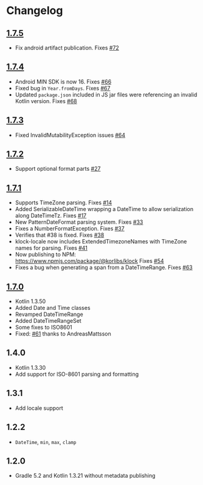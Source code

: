 # Changelog

## [1.7.5](https://github.com/korlibs/klock/compare/1.7.4...1.7.5)

* Fix android artifact publication. Fixes [#72](https://github.com/korlibs/klock/issues/72)

## [1.7.4](https://github.com/korlibs/klock/compare/1.7.3...1.7.4)

* Android MIN SDK is now 16. Fixes [#66](https://github.com/korlibs/klock/issues/66)
* Fixed bug in `Year.fromDays`. Fixes [#67](https://github.com/korlibs/klock/issues/67)
* Updated `package.json` included in JS jar files were referencing an invalid Kotlin version. Fixes [#68](https://github.com/korlibs/klock/issues/68)

## [1.7.3](https://github.com/korlibs/klock/compare/1.7.2...1.7.3)

* Fixed InvalidMutabilityException issues [#64](https://github.com/korlibs/klock/issues/64)

## [1.7.2](https://github.com/korlibs/klock/compare/1.7.1...1.7.2)

* Support optional format parts [#27](https://github.com/korlibs/klock/issues/27)

## [1.7.1](https://github.com/korlibs/klock/compare/1.7.0...1.7.1)

* Supports TimeZone parsing. Fixes [#14](https://github.com/korlibs/klock/pull/14)
* Added SerializableDateTime wrapping a DateTime to allow serialization along DateTimeTz. Fixes [#17](https://github.com/korlibs/klock/pull/17)
* New PatternDateFormat parsing system. Fixes [#33](https://github.com/korlibs/klock/pull/33)
* Fixes a NumberFormatException. Fixes [#37](https://github.com/korlibs/klock/pull/37)
* Verifies that #38 is fixed. Fixes [#38](https://github.com/korlibs/klock/pull/38)
* klock-locale now includes ExtendedTimezoneNames with TimeZone names for parsing. Fixes [#41](https://github.com/korlibs/klock/pull/41)
* Now publishing to NPM: <https://www.npmjs.com/package/@korlibs/klock> Fixes [#54](https://github.com/korlibs/klock/pull/54)
* Fixes a bug when generating a span from a DateTimeRange. Fixes [#63](https://github.com/korlibs/klock/pull/63)

## [1.7.0](https://github.com/korlibs/klock/compare/1.5.0...1.7.0)

* Kotlin 1.3.50
* Added Date and Time classes
* Revamped DateTimeRange
* Added DateTimeRangeSet
* Some fixes to ISO8601
* Fixed: [#61](https://github.com/korlibs/klock/pull/61) thanks to AndreasMattsson 

## 1.4.0

* Kotlin 1.3.30
* Add support for ISO-8601 parsing and formatting

## 1.3.1

* Add locale support

## 1.2.2

* `DateTime`, `min`, `max`, `clamp`

## 1.2.0

* Gradle 5.2 and Kotlin 1.3.21 without metadata publishing

